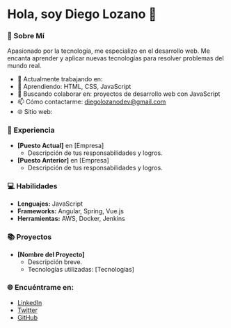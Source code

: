 # Hola, soy Diego Lozano 🚀

### 🌟 Sobre Mí

Apasionado por la tecnología, me especializo en el desarrollo web. Me encanta aprender y aplicar nuevas tecnologías para resolver problemas del mundo real.

- 🔭 Actualmente trabajando en: 
- 🌱 Aprendiendo: HTML, CSS, JavaScript
- 👯 Buscando colaborar en: proyectos de desarrollo web con JavaScript
- 📫 Cómo contactarme: diegolozanodev@gmail.com
- 🌐 Sitio web: 

### 💼 Experiencia

- **[Puesto Actual]** en [Empresa]
  - Descripción de tus responsabilidades y logros.
- **[Puesto Anterior]** en [Empresa]
  - Descripción de tus responsabilidades y logros.

### 💻 Habilidades

- **Lenguajes:** JavaScript
- **Frameworks:** Angular, Spring, Vue.js
- **Herramientas:** AWS, Docker, Jenkins

### 📚 Proyectos

- **[Nombre del Proyecto]**
  - Descripción breve.
  - Tecnologías utilizadas: [Tecnologías]

### 🌐 Encuéntrame en:

- [LinkedIn](https://linkedin.com/in/tu-usuario)
- [Twitter](https://twitter.com/tu-usuario)
- [GitHub](https://github.com/tu-usuario)
